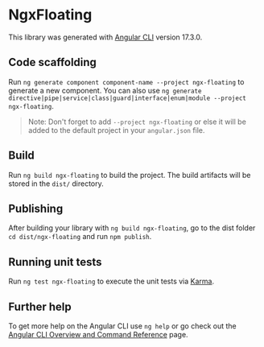 # NgxFloating

This library was generated with [Angular CLI](https://github.com/angular/angular-cli) version 17.3.0.

## Code scaffolding

Run `ng generate component component-name --project ngx-floating` to generate a new component. You can also use `ng generate directive|pipe|service|class|guard|interface|enum|module --project ngx-floating`.
> Note: Don't forget to add `--project ngx-floating` or else it will be added to the default project in your `angular.json` file. 

## Build

Run `ng build ngx-floating` to build the project. The build artifacts will be stored in the `dist/` directory.

## Publishing

After building your library with `ng build ngx-floating`, go to the dist folder `cd dist/ngx-floating` and run `npm publish`.

## Running unit tests

Run `ng test ngx-floating` to execute the unit tests via [Karma](https://karma-runner.github.io).

## Further help

To get more help on the Angular CLI use `ng help` or go check out the [Angular CLI Overview and Command Reference](https://angular.io/cli) page.
